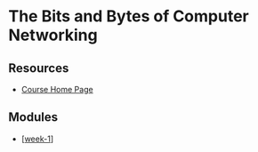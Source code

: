 The Bits and Bytes of Computer Networking
===

Resources
---

- [Course Home Page][1]

<!-- Links -->
[1]: https://www.coursera.org/learn/computer-networking/home/

Modules
---

- [[week-1]]

[//begin]: # "Autogenerated link references for markdown compatibility"
[week-1]: week-1/week-1.md "Week 1"
[//end]: # "Autogenerated link references"